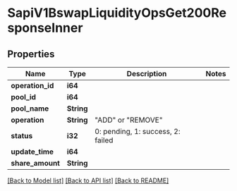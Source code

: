 # SapiV1BswapLiquidityOpsGet200ResponseInner

## Properties

Name | Type | Description | Notes
------------ | ------------- | ------------- | -------------
**operation_id** | **i64** |  | 
**pool_id** | **i64** |  | 
**pool_name** | **String** |  | 
**operation** | **String** | \"ADD\" or \"REMOVE\" | 
**status** | **i32** | 0: pending, 1: success, 2: failed | 
**update_time** | **i64** |  | 
**share_amount** | **String** |  | 

[[Back to Model list]](../README.md#documentation-for-models) [[Back to API list]](../README.md#documentation-for-api-endpoints) [[Back to README]](../README.md)


